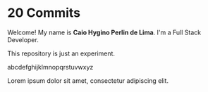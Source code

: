 # 20 Commits

Welcome! My name is **Caio Hygino Perlin de Lima**. I'm a Full Stack Developer.

This repository is just an experiment.

abcdefghijklmnopqrstuvwxyz

Lorem ipsum dolor sit amet, consectetur adipiscing elit.  
